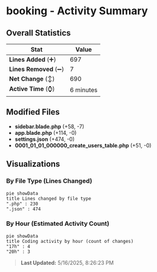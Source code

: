 # booking - Activity Summary 

## Overall Statistics

| Stat                   | Value                                                             |
| ---------------------- | ----------------------------------------------------------------- |
| **Lines Added** (➕)   | 697                                          |
| **Lines Removed** (➖) | 7                                        |
| **Net Change** (↕)    | 690                |
| **Active Time** (⌚)   | 6 minutes |


## Modified Files
- **sidebar.blade.php** (+58, -7)
- **app.blade.php** (+114, -0)
- **settings.json** (+474, -0)
- **0001_01_01_000000_create_users_table.php** (+51, -0)

## Visualizations

### By File Type (Lines Changed)

```mermaid
pie showData
title Lines changed by file type
".php" : 230
".json" : 474
```

### By Hour (Estimated Activity Count)

```mermaid
pie showData
title Coding activity by hour (count of changes)
"17h" : 4
"20h" : 3
```


> **Last Updated:** 5/16/2025, 8:26:23 PM